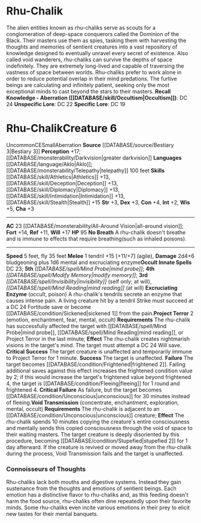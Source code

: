 ﻿---
ac: '23'
alignment: CE
all_resistance: null
burrow_speed: null
charisma: '+3'
climb_speed: null
constitution: '+4'
creature_ability:
- Excruciating Enzyme
- No Breath
- Project Terror
- Void Transmission
creature_family: null
description: 'The alien entities known as rhu-chaliks serve as scouts for a conglomeration
  of deep-space conquerors called the Dominion of the Black. Their masters use them
  as spies, tasking them with harvesting the thoughts and memories of sentient creatures
  into a vast repository of knowledge designed to eventually unravel every secret
  of existence.<br/><br/> Also called void wanderers, rhu-chaliks can survive the
  depths of space indefinitely. They are extremely long-lived and capable of traversing
  the vastness of space between worlds. Rhu-chaliks prefer to work alone in order
  to reduce potential overlap in their mind predations. The furtive beings are calculating
  and infinitely patient, seeking only the most exceptional minds to cast beyond the
  stars to their masters.<br/><br/><b><u>Recall Knowledge - Aberration</u> ( [[DATABASE/skill/Occultism|Occultism]]
  )</b>: DC 24<br/><b><u>Unspecific Lore</u></b>: DC 22<br/><b><u>Specific Lore</u></b>:
  DC 19'
dexterity: '+3'
element: null
fly_speed: '35'
fortitude: '+14'
hardness: null
hp: '95'
id: '1276'
immunity: null
intelligence: '+2'
land_speed: '5'
language:
- '[[DATABASE/language/Aklo|Aklo]] ; [[DATABASE/monsterability/Telepathy|telepathy]]
  100 feet'
level: '6'
max_speed: '35'
name: Rhu-Chalik
perception: '+17'
rarity: Uncommon
reflex: '+11'
resistance: null
rus_type_level: null
school: null
sense:
- '[[DATABASE/monsterability/Darkvision|greater darkvision]]'
size: Small
skill:
- '[[DATABASE/skill/Athletics|Athletics]] +13'
- '[[DATABASE/skill/Deception|Deception]] +13'
- '[[DATABASE/skill/Diplomacy|Diplomacy]] +13'
- '[[DATABASE/skill/Intimidation|Intimidation]] +13'
- '[[DATABASE/skill/Stealth|Stealth]] +15'
source: '[[DATABASE/source/Bestiary 3|Bestiary 3]]'
speed:
- 5 feet
- fly 35 feet
spell:
- '[[DATABASE/spell/Invisibility|Invisibility]]'
- '[[DATABASE/spell/Mind Probe|MindProbe]]'
- '[[DATABASE/spell/Mind Reading|Mind Reading]]'
- '[[DATABASE/spell/Modify Memory|Modify Memory]]'
strength: '+3'
strength_req: '3'
strongest_save:
- Will
swim_speed: null
trait:
- '[[DATABASE/trait/Aberration|Aberration]]'
- '[[DATABASE/trait/Uncommon|Uncommon]]'
type: Creature
vision: Greater darkvision
weakest_save:
- Reflex
weakness: null
will: '+17'
wisdom: '+5'

---
# Rhu-Chalik

The alien entities known as rhu-chaliks serve as scouts for a conglomeration of deep-space conquerors called the Dominion of the Black. Their masters use them as spies, tasking them with harvesting the thoughts and memories of sentient creatures into a vast repository of knowledge designed to eventually unravel every secret of existence.
 Also called void wanderers, rhu-chaliks can survive the depths of space indefinitely. They are extremely long-lived and capable of traversing the vastness of space between worlds. Rhu-chaliks prefer to work alone in order to reduce potential overlap in their mind predations. The furtive beings are calculating and infinitely patient, seeking only the most exceptional minds to cast beyond the stars to their masters.
**Recall Knowledge - Aberration ([[DATABASE/skill/Occultism|Occultism]])**: DC 24
**Unspecific Lore**: DC 22
**Specific Lore**: DC 19

# Rhu-Chalik<span class="item-type">Creature 6</span>

<span class="trait-uncommon item-trait">Uncommon</span><span class="trait-alignment item-trait">CE</span><span class="trait-size item-trait">Small</span><span class="item-trait">Aberration</span>
**Source** [[DATABASE/source/Bestiary 3|Bestiary 3]]
**Perception** +17; [[DATABASE/monsterability/Darkvision|greater darkvision]]
**Languages** [[DATABASE/language/Aklo|Aklo]]; [[DATABASE/monsterability/Telepathy|telepathy]] 100 feet
**Skills** [[DATABASE/skill/Athletics|Athletics]] +13, [[DATABASE/skill/Deception|Deception]] +13, [[DATABASE/skill/Diplomacy|Diplomacy]] +13, [[DATABASE/skill/Intimidation|Intimidation]] +13, [[DATABASE/skill/Stealth|Stealth]] +15
**Str** +3, **Dex** +3, **Con** +4, **Int** +2, **Wis** +5, **Cha** +3

---
**AC** 23 [[DATABASE/monsterability/All-Around Vision|all-around vision]]; **Fort** +14, **Ref** +11, **Will** +17
**HP** 95
<span class="in-box-ability">**No Breath** A rhu-chalik doesn't breathe and is immune to effects that require breathing</span><span class="in-box-ability">(such as inhaled poisons).</span>

---
**Speed** 5 feet, fly 35 feet
<span class="in-box-ability">**Melee** <span class="action-icon">1</span> tendril +15 [+11/+7] (agile), **Damage** 2d4+6 bludgeoning plus 1d6 mental and excruciating enzyme</span>**Occult Innate Spells** DC 23; **5th** _[[DATABASE/spell/Mind Probe|mind probe]]_; **4th** _[[DATABASE/spell/Modify Memory|modify memory]]_; **3rd** _[[DATABASE/spell/Invisibility|invisibility]]_ (self only; at will), _[[DATABASE/spell/Mind Reading|mind reading]]_ (at will)
<span class="in-box-ability">**Excruciating Enzyme** (occult, poison) A rhu-chalik's tendrils secrete an enzyme that causes intense pain. A living creature hit by a tendril Strike must succeed at a DC 24 Fortitude save or become [[DATABASE/condition/Sickened|sickened 1]] from the pain.</span><span class="in-box-ability">**Project Terror** <span class="action-icon">2</span> (emotion, enchantment, fear, mental, occult) **Requirements** The rhu-chalik has successfully affected the target with [[DATABASE/spell/Mind Probe|mind probe]], [[DATABASE/spell/Mind Reading|mind reading]], or Project Terror in the last minute; **Effect** The rhu-chalik creates nightmarish visions in the target's mind. The target must attempt a DC 24 Will save. 
**Critical Success** The target creature is unaffected and temporarily immune to Project Terror for 1 minute. 
**Success** The target is unaffected. 
**Failure** The target becomes [[DATABASE/condition/Frightened|frightened 2]]. Failing additional saves against this effect increases the frightened condition value by 2; if this would increase the target's frightened value beyond frightened 4, the target is [[DATABASE/condition/Fleeing|fleeing]] for 1 round and frightened 4. 
**Critical Failure** As failure, but the target becomes [[DATABASE/condition/Unconscious|unconscious]] for 30 minutes instead of fleeing.</span><span class="in-box-ability">**Void Transmission** (concentrate, enchantment, exploration, mental, occult) **Requirements** The rhu-chalik is adjacent to an [[DATABASE/condition/Unconscious|unconscious]] creature; **Effect** The rhu-chalik spends 10 minutes copying the creature's entire consciousness and mentally sends this copied consciousness through the void of space to their waiting masters. The target creature is deeply disoriented by this procedure, becoming [[DATABASE/condition/Stupefied|stupefied 2]] for 1 day afterward. If the creature is revived or moved away from the rhu-chalik during the process, Void Transmission fails and the target is unaffected.</span>

###  Connoisseurs of Thoughts

Rhu-chaliks lack both mouths and digestive systems. Instead they gain sustenance from the thoughts and emotions of sentient beings. Each emotion has a distinctive flavor to rhu-chaliks and, as this feeding doesn't harm the food source, rhu-chaliks often dine repeatedly upon their favorite minds. Some rhu-chaliks even incite various emotions in their prey to elicit new tastes for their mental banquets.